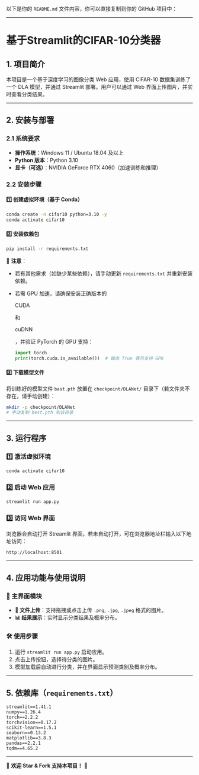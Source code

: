 以下是你的 `README.md` 文件内容，你可以直接复制到你的 GitHub 项目中：

------

# 基于Streamlit的CIFAR-10分类器

## 1. 项目简介

本项目是一个基于深度学习的图像分类 Web 应用，使用 CIFAR-10 数据集训练了一个 DLA 模型，并通过 Streamlit 部署。用户可以通过 Web 界面上传图片，并实时查看分类结果。

------

## 2. 安装与部署

### 2.1 系统要求

- **操作系统**：Windows 11 / Ubuntu 18.04 及以上
- **Python 版本**：Python 3.10
- **显卡（可选）**：NVIDIA GeForce RTX 4060（加速训练和推理）

### 2.2 安装步骤

#### 1️⃣ 创建虚拟环境（基于 Conda）

```bash
conda create -n cifar10 python=3.10 -y
conda activate cifar10
```

#### 2️⃣ 安装依赖包

```bash
pip install -r requirements.txt
```

📌 **注意**：

- 若有其他需求（如缺少某些依赖），请手动更新 `requirements.txt` 并重新安装依赖。

- 若需 GPU 加速，请确保安装正确版本的 

  CUDA

   和 

  cuDNN

  ，并验证 PyTorch 的 GPU 支持：

  ```python
  import torch
  print(torch.cuda.is_available())  # 输出 True 表示支持 GPU
  ```

#### 3️⃣ 下载模型文件

将训练好的模型文件 `bast.pth` 放置在 `checkpoint/DLANet/` 目录下（若文件夹不存在，请手动创建）：

```bash
mkdir -p checkpoint/DLANet
# 手动复制 best.pth 到该目录
```

------

## 3. 运行程序

### 1️⃣ 激活虚拟环境

```bash
conda activate cifar10
```

### 2️⃣ 启动 Web 应用

```bash
streamlit run app.py
```

### 3️⃣ 访问 Web 界面

浏览器会自动打开 Streamlit 界面，若未自动打开，可在浏览器地址栏输入以下地址访问：

```
http://localhost:8501
```

------

## 4. 应用功能与使用说明

### 🎨 主界面模块

- **📂 文件上传**：支持拖拽或点击上传 `.png`, `.jpg`, `.jpeg` 格式的图片。
- **📊 结果展示**：实时显示分类结果及概率分布。

### 🛠 使用步骤

1. 运行 `streamlit run app.py` 启动应用。
2. 点击上传按钮，选择待分类的图片。
3. 模型加载后自动进行分类，并在界面显示预测类别及概率分布。

------

## 5. 依赖库（`requirements.txt`）

```plaintext
streamlit==1.41.1
numpy==1.26.4
torch==2.2.2
torchvision==0.17.2
scikit-learn==1.5.1
seaborn==0.13.2
matplotlib==3.8.3
pandas==2.2.1
tqdm==4.65.2
```

------

🚀 **欢迎 Star & Fork 支持本项目！** 🎉